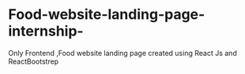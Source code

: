 # Food-website-landing-page-internship-
Only Frontend ,Food website landing page created using React Js and ReactBootstrep
